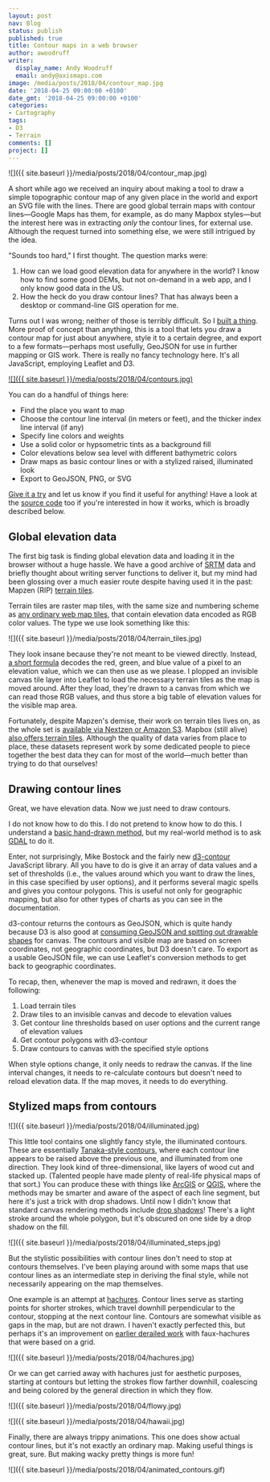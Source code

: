 ```yaml
---
layout: post
nav: Blog
status: publish
published: true
title: Contour maps in a web browser
author: awoodruff
writer:
  display_name: Andy Woodruff
  email: andy@axismaps.com
image: /media/posts/2018/04/contour_map.jpg
date: '2018-04-25 09:00:00 +0100'
date_gmt: '2018-04-25 09:00:00 +0100'
categories:
- Cartography
tags:
- D3
- Terrain
comments: []
project: []
---
```


![]({{ site.baseurl }}/media/posts/2018/04/contour_map.jpg)

A short while ago we received an inquiry about making a tool to draw a simple topographic contour map of any given place in the world and export an SVG file with the lines. There are good global terrain maps with contour lines—Google Maps has them, for example, as do many Mapbox styles—but the interest here was in extracting *only* the contour lines, for external use. Although the request turned into something else, we were still intrigued by the idea.

"Sounds too hard," I first thought. The question marks were:

1. How can we load good elevation data for anywhere in the world? I know how to find some good DEMs, but not on-demand in a web app, and I only know good data in the US.
2. How the heck do you draw contour lines? That has always been a desktop or command-line GIS operation for me.

Turns out I was wrong; neither of those is terribly difficult. So I [built a thing](http://contours.axismaps.com). More proof of concept than anything, this is a tool that lets you draw a contour map for just about anywhere, style it to a certain degree, and export to a few formats—perhaps most usefully, GeoJSON for use in further mapping or GIS work. There is really no fancy technology here. It's all JavaScript, employing Leaflet and D3.

[![]({{ site.baseurl }}/media/posts/2018/04/contours.jpg)](http://contours.axismaps.com)

You can do a handful of things here:

- Find the place you want to map
- Choose the contour line interval (in meters or feet), and the thicker index line interval (if any)
- Specify line colors and weights
- Use a solid color or hypsometric tints as a background fill
- Color elevations below sea level with different bathymetric colors
- Draw maps as basic contour lines or with a stylized raised, illuminated look
- Export to GeoJSON, PNG, or SVG

[Give it a try](http://contours.axismaps.com) and let us know if you find it useful for anything! Have a look at the [source code](https://github.com/axismaps/contours) too if you're interested in how it works, which is broadly described below.

## Global elevation data

The first big task is finding global elevation data and loading it in the browser without a huge hassle. We have a good archive of [SRTM](https://www2.jpl.nasa.gov/srtm/) data and briefly thought about writing server functions to deliver it, but my mind had been glossing over a much easier route despite having used it in the past: Mapzen (RIP) [terrain tiles](https://mapzen.com/documentation/terrain-tiles/).

Terrain tiles are raster map tiles, with the same size and numbering scheme as [any ordinary web map tiles](https://en.wikipedia.org/wiki/Tiled_web_map), that contain elevation data encoded as RGB color values. The type we use look something like this:

![]({{ site.baseurl }}/media/posts/2018/04/terrain_tiles.jpg)

They look insane because they're not meant to be viewed directly. Instead, [a short formula](https://mapzen.com/documentation/terrain-tiles/formats/#terrarium) decodes the red, green, and blue value of a pixel to an elevation value, which we can then use as we please. I plopped an invisible canvas tile layer into Leaflet to load the necessary terrain tiles as the map is moved around. After they load, they're drawn to a canvas from which we can read those RGB values, and thus store a big table of elevation values for the visible map area.

Fortunately, despite Mapzen's demise, their work on terrain tiles lives on, as the whole set is [available via Nextzen or Amazon S3](https://www.nextzen.org/). Mapbox (still alive) [also offers terrain tiles](https://www.mapbox.com/help/access-elevation-data/). Although the quality of data varies from place to place, these datasets represent work by some dedicated people to piece together the best data they can for most of the world—much better than trying to do that ourselves!

## Drawing contour lines

Great, we have elevation data. Now we just need to draw contours.

I do not know how to do this. I do not pretend to know how to do this. I understand a [basic hand-drawn method](https://www.e-education.psu.edu/natureofgeoinfo/c7_p6.html), but my real-world method is to ask [GDAL](http://www.gdal.org/gdal_contour.html) to do it.

Enter, not surprisingly, Mike Bostock and the fairly new [d3-contour](https://github.com/d3/d3-contour) JavaScript library. All you have to do is give it an array of data values and a set of thresholds (i.e., the values around which you want to draw the lines, in this case specified by user options), and it performs several magic spells and gives you contour polygons. This is useful not only for geographic mapping, but also for other types of charts as you can see in the documentation.

d3-contour returns the contours as GeoJSON, which is quite handy because D3 is also good at [consuming GeoJSON and spitting out drawable shapes](https://github.com/d3/d3-geo#paths) for canvas. The contours and visible map are based on screen coordinates, not geographic coordinates, but D3 doesn't care. To export as a usable GeoJSON file, we can use Leaflet's conversion methods to get back to geographic coordinates.

To recap, then, whenever the map is moved and redrawn, it does the following:

1. Load terrain tiles
2. Draw tiles to an invisible canvas and decode to elevation values
3. Get contour line thresholds based on user options and the current range of elevation values
4. Get contour polygons with d3-contour
5. Draw contours to canvas with the specified style options

When style options change, it only needs to redraw the canvas. If the line interval changes, it needs to re-calculate contours but doesn't need to reload elevation data. If the map moves, it needs to do everything.

## Stylized maps from contours

![]({{ site.baseurl }}/media/posts/2018/04/illuminated.jpg)

This little tool contains one slightly fancy style, the illuminated contours. These are essentially [Tanaka-style contours](http://wiki.gis.com/wiki/index.php/Tanaka_contours), where each contour line appears to be raised above the previous one, and illuminated from one direction. They look kind of three-dimensional, like layers of wood cut and stacked up. (Talented people have made plenty of real-life physical maps of that sort.) You can produce these with things like [ArcGIS](http://carto.maps.arcgis.com/apps/MapJournal/index.html?appid=415ca449ea6c4d9397c975139abd45fe) or [QGIS](https://anitagraser.com/2015/05/24/how-to-create-illuminated-contours-tanaka-style/), where the methods may be smarter and aware of the aspect of each line segment, but here it's just a trick with drop shadows. Until now I didn't know that standard canvas rendering methods include [drop shadows](https://www.html5canvastutorials.com/advanced/html5-canvas-shadow-offset-tutorial/)! There's a light stroke around the whole polygon, but it's obscured on one side by a drop shadow on the fill.

![]({{ site.baseurl }}/media/posts/2018/04/illuminated_steps.jpg)

But the stylistic possibilities with contour lines don't need to stop at contours themselves. I've been playing around with some maps that use contour lines as an intermediate step in deriving the final style, while not necessarily appearing on the map themselves.

One example is an attempt at [hachures](https://en.wikipedia.org/wiki/Hachure_map). Contour lines serve as starting points for shorter strokes, which travel downhill perpendicular to the contour, stopping at the next contour line. Contours are somewhat visible as gaps in the map, but are not drawn. I haven't exactly perfected this, but perhaps it's an improvement on [earlier derailed work](http://andywoodruff.com/blog/hachures-and-sketchy-relief-maps/) with faux-hachures that were based on a grid.

![]({{ site.baseurl }}/media/posts/2018/04/hachures.jpg)

Or we can get carried away with hachures just for aesthetic purposes, starting at contours but letting the strokes flow farther downhill, coalescing and being colored by the general direction in which they flow.

![]({{ site.baseurl }}/media/posts/2018/04/flowy.jpg)

![]({{ site.baseurl }}/media/posts/2018/04/hawaii.jpg)

Finally, there are always trippy animations. This one does show actual contour lines, but it's not exactly an ordinary map. Making useful things is great, sure. But making wacky pretty things is more fun!

![]({{ site.baseurl }}/media/posts/2018/04/animated_contours.gif)